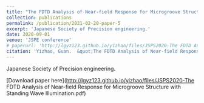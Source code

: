 ```yaml
---
title: "The FDTD Analysis of Near-field Response for Microgroove Structure with Standing Wave Illumination"
collection: publications
permalink: /publication/2021-02-20-paper-5
excerpt: 'Japanese Society of Precision engineering.'
date: 2020-09-01
venue: 'JSPE conference'
# paperurl: 'http://lgyz123.github.io/yizhao/files/JSPS2020-The FDTD Analysis of Near-field Response for Microgroove Structure with Standing Wave Illumination.pdf'
citation: 'Yizhao, Guan.  &quot;The FDTD Analysis of Near-field Response for Microgroove Structure with Standing Wave Illumination.&quot; <i>JSPE conference 2020</i>. 9.'
---
```

Japanese Society of Precision engineering.

[Download paper here](http://lgyz123.github.io/yizhao/files/JSPS2020-The FDTD Analysis of Near-field Response for Microgroove Structure with Standing Wave Illumination.pdf)
